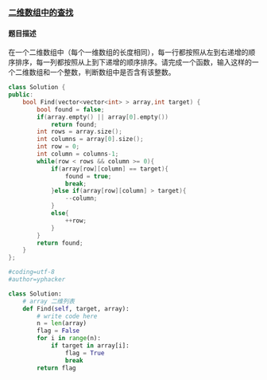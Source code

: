 ### [二维数组中的查找](https://www.nowcoder.com/practice/abc3fe2ce8e146608e868a70efebf62e?tpId=13&tqId=11154&tPage=1&rp=1&ru=/ta/coding-interviews&qru=/ta/coding-interviews/question-ranking)
#### 题目描述
在一个二维数组中（每个一维数组的长度相同），每一行都按照从左到右递增的顺序排序，每一列都按照从上到下递增的顺序排序。请完成一个函数，输入这样的一个二维数组和一个整数，判断数组中是否含有该整数。

```c++
class Solution {
public:
    bool Find(vector<vector<int> > array,int target) {
        bool found = false;
        if(array.empty() || array[0].empty())
            return found;
        int rows = array.size();
        int columns = array[0].size();
        int row = 0;
        int column = columns-1;
        while(row < rows && column >= 0){
        	if(array[row][column] == target){
                found = true;
                break;
            }else if(array[row][column] > target){
                --column;
            }
            else{
                ++row;
            }
        }
        return found;
    }
};
```

```python
#coding=utf-8
#author=yphacker

class Solution:
    # array 二维列表
    def Find(self, target, array):
        # write code here
        n = len(array)
        flag = False
        for i in range(n):
            if target in array[i]:
                flag = True
                break
        return flag
```